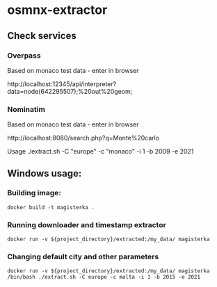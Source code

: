 # osmnx-extractor

## Check services

### Overpass

Based on monaco test data - enter in browser

http://localhost:12345/api/interpreter?data=node(642295507);%20out%20geom;

### Nominatim

Based on monaco test data - enter in browser

http://localhost:8080/search.php?q=Monte%20carlo


Usage
./extract.sh -C "europe" -c "monaco" -i 1 -b 2009 -e 2021


## Windows usage:
### Building image:

`docker build -t magisterka .`

### Running downloader and timestamp extractor
`docker run -v ${project_directory}/extracted:/my_data/ magisterka`

### Changing default city and other parameters
`docker run -v ${project_directory}/extracted:/my_data/ magisterka /bin/bash ./extract.sh -C europe -c malta -i 1 -b 2015 -e 2021`